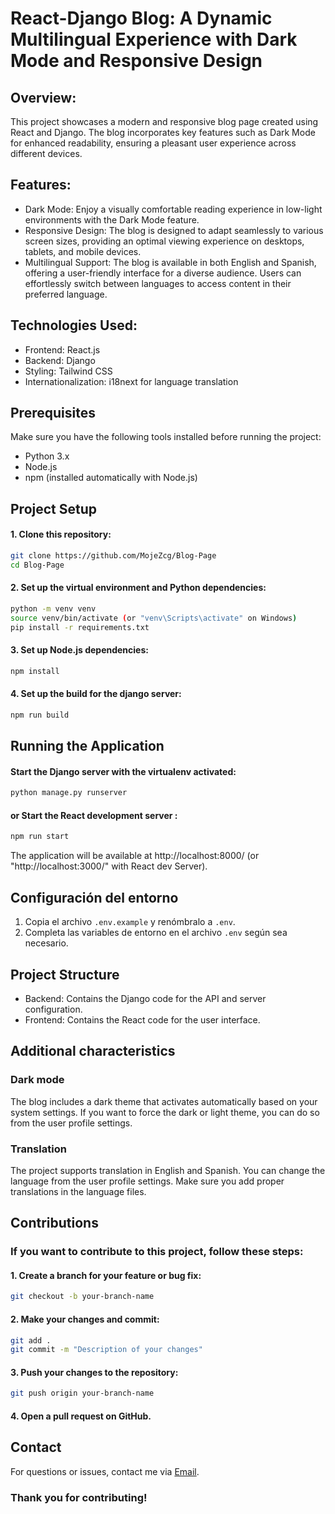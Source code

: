 # React-Django Blog: A Dynamic Multilingual Experience with Dark Mode and Responsive Design

## Overview:

This project showcases a modern and responsive blog page created using React and Django. The blog incorporates key features such as Dark Mode for enhanced readability, ensuring a pleasant user experience across different devices.

## Features:

- Dark Mode: Enjoy a visually comfortable reading experience in low-light environments with the Dark Mode feature.
- Responsive Design: The blog is designed to adapt seamlessly to various screen sizes, providing an optimal viewing experience on desktops, tablets, and mobile devices.
- Multilingual Support: The blog is available in both English and Spanish, offering a user-friendly interface for a diverse audience. Users can effortlessly switch between languages to access content in their preferred language.

## Technologies Used:

- Frontend: React.js
- Backend: Django
- Styling: Tailwind CSS
- Internationalization: i18next for language translation

## Prerequisites

Make sure you have the following tools installed before running the project:

- Python 3.x
- Node.js
- npm (installed automatically with Node.js)

## Project Setup

#### 1. Clone this repository:

```bash
git clone https://github.com/MojeZcg/Blog-Page
cd Blog-Page
```

#### 2. Set up the virtual environment and Python dependencies:

```bash
python -m venv venv
source venv/bin/activate (or "venv\Scripts\activate" on Windows)
pip install -r requirements.txt
```

#### 3. Set up Node.js dependencies:

```bash
npm install
```

#### 4. Set up the build for the django server:

```bash
npm run build
```

## Running the Application

#### Start the Django server with the virtualenv activated:

```bash
python manage.py runserver
```

#### or Start the React development server :

```bash
npm run start
```

The application will be available at http://localhost:8000/ (or "http://localhost:3000/" with React dev Server).

## Configuración del entorno

1. Copia el archivo `.env.example` y renómbralo a `.env`.
2. Completa las variables de entorno en el archivo `.env` según sea necesario.

## Project Structure

- Backend: Contains the Django code for the API and server configuration.
- Frontend: Contains the React code for the user interface.

## Additional characteristics

### Dark mode

The blog includes a dark theme that activates automatically based on your system settings. If you want to force the dark or light theme, you can do so from the user profile settings.

### Translation

The project supports translation in English and Spanish. You can change the language from the user profile settings. Make sure you add proper translations in the language files.

## Contributions

### If you want to contribute to this project, follow these steps:

#### 1. Create a branch for your feature or bug fix:

```bash
git checkout -b your-branch-name
```

#### 2. Make your changes and commit:

```bash
git add .
git commit -m "Description of your changes"
```

#### 3. Push your changes to the repository:

```bash
git push origin your-branch-name
```

#### 4. Open a pull request on GitHub.

## Contact

For questions or issues, contact me via [Email](https://mail.google.com/mail/u/0/?fs=1&to=jsmonte31@gmail.com&su=Contact+me&tf=cm).

### Thank you for contributing!
